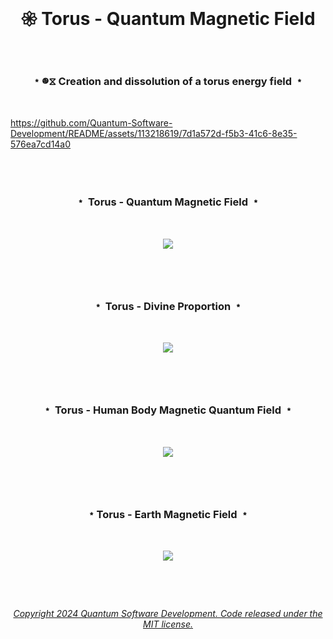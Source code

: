 <br>

# <p align="center"> 𑁍 Torus - Quantum Magnetic Field<br>
<br>

### <p align="center"> ﹡𐩔⧖ Creation and dissolution of a torus energy field ﹡ <br>
<br>
 
https://github.com/Quantum-Software-Development/README/assets/113218619/7d1a572d-f5b3-41c6-8e35-576ea7cd14a0

<br><br>


### <p align="center"> ﹡ Torus - Quantum Magnetic Field ﹡<br>
<br>

 <p align="center">
<img src="https://user-images.githubusercontent.com/113218619/234465247-f663de8d-04ec-4310-96ec-653ba01e7614.gif" />
<br>

#

<br>

<!-- ### <p align="center"> ﹡ Torus - Quantum Flow ﹡<br>   -->
### <p align="center"> ﹡ Torus -  Divine Proportion ﹡<br> 
<br>


<p align="center">
<img src="https://github.com/Quantum-Software-Development/README/assets/113218619/53571f74-ee18-4d9b-b31e-e2c2fbe7d8b2"/>
<br>

#

<br>

### <p align="center"> ﹡ Torus - Human Body Magnetic Quantum Field ﹡<br>
<br>

 <p align="center">
<img src="https://user-images.githubusercontent.com/113218619/235284218-6fa76a2f-d675-4a23-8f9e-5ef729e629ef.jpeg"/>
<br>

#

<br>

### <p align="center"> ﹡Torus - Earth Magnetic Field ﹡<br>
<br>

 <p align="center">
<img src="https://github.com/Quantum-Software-Development/README/assets/113218619/e78a928d-1756-4c96-bd38-da05b89743bf"/>
<br>

#

<br>

 ###### <p align="center"> [Copyright 2024 Quantum Software Development. Code released under the MIT license.](https://github.com/Quantum-Software-Development/README/blob/161b677c5a791f0ca8219b8e934f1cf353d5b85d/LICENSE)


